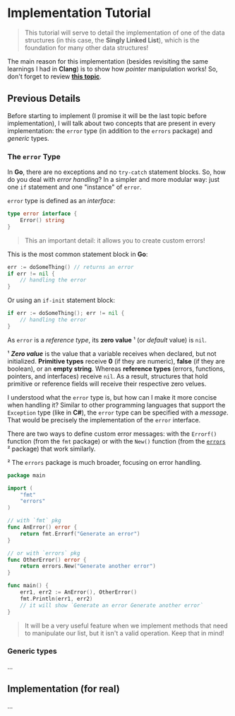 # Implementation Tutorial

> This tutorial will serve to detail the implementation of one of the data structures (in this case, the **Singly Linked List**), which is the foundation for many other data structures!

The main reason for this implementation (besides revisiting the same learnings I had in **Clang**) is to show how _pointer_ manipulation works!
So, don't forget to review [**this topic**](../README.md).

## Previous Details

Before starting to implement (I promise it will be the last topic before implementation), I will talk about two concepts that are present in every implementation: the `error` type (in addition to the `errors` package) and _generic_ types.

### The `error` Type

In **Go**, there are no exceptions and no `try-catch` statement blocks. So, how do you deal with _error handling_?
In a simpler and more modular way: just one `if` statement and one "instance" of `error`.

`error` type is defined as an _interface_:

```go
type error interface {
    Error() string
}
```

> This an important detail: it allows you to create custom errors!

This is the most common statement block in **Go**:

```go
err := doSomeThing() // returns an error
if err != nil {
    // handling the error
}
```

Or using an `if-init` statement block:

```go
if err := doSomeThing(); err != nil {
    // handling the error
}
```

As `error` is a _reference type_, its **zero value** ¹ (or _default_ value) is `nil`.

¹ **_Zero value_** is the value that a variable receives when declared, but not initialized.
**Primitive types** receive **0** (if they are numeric), **false** (if they are boolean), or an **empty string**.
Whereas **reference types** (errors, functions, pointers, and interfaces) receive `nil`.
As a result, structures that hold primitive or reference fields will receive their respective zero velues.

I understood what the `error` type is, but how can I make it more concise when handling it?
Similar to other programming languages that support the `Exception` type (like in **C#**), the `error` type can be specified with a _message_. That would be precisely the implementation of the `error` interface.

There are two ways to define custom error messages: with the `Errorf()` function (from the `fmt` package) or with the `New()` function (from the [`errors`](https://pkg.go.dev/errors) ² package) that work similarly.

² The `errors` package is much broader, focusing on error handling.

```go
package main

import (
    "fmt"
    "errors"
)

// with `fmt` pkg
func AnError() error {
    return fmt.Errorf("Generate an error")
}

// or with `errors` pkg
func OtherError() error {
    return errors.New("Generate another error")
}

func main() {
    err1, err2 := AnError(), OtherError()
    fmt.Println(err1, err2)
    // it will show `Generate an error Generate another error`
}
```

> It will be a very useful feature when we implement methods that need to manipulate our list, but it isn't a valid operation. Keep that in mind!

### Generic types

...

## Implementation (for real)

...

[//]: # "Falar sobre generics no Go e implementar a singly linked list de forma detalhada"
